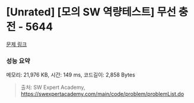 # [Unrated] [모의 SW 역량테스트] 무선 충전 - 5644 

[문제 링크](https://swexpertacademy.com/main/code/problem/problemDetail.do?contestProbId=AWXRDL1aeugDFAUo) 

### 성능 요약

메모리: 21,976 KB, 시간: 149 ms, 코드길이: 2,858 Bytes



> 출처: SW Expert Academy, https://swexpertacademy.com/main/code/problem/problemList.do